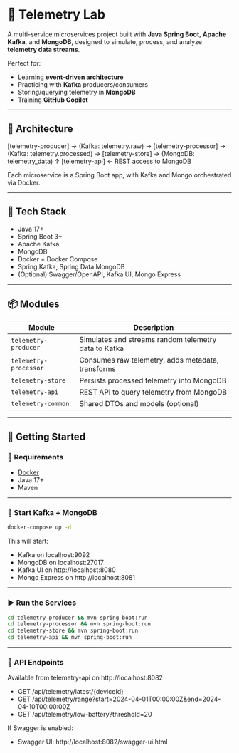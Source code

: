 # 🚀 Telemetry Lab

A multi-service microservices project built with **Java Spring Boot**, **Apache Kafka**, and **MongoDB**, designed to simulate, process, and analyze **telemetry data streams**.

Perfect for:
- Learning **event-driven architecture**
- Practicing with **Kafka** producers/consumers
- Storing/querying telemetry in **MongoDB**
- Training **GitHub Copilot**

---

## 🧱 Architecture

[telemetry-producer] → (Kafka: telemetry.raw) → [telemetry-processor] → (Kafka: telemetry.processed) → [telemetry-store] → (MongoDB: telemetry_data) ↑ [telemetry-api] ← REST access to MongoDB


Each microservice is a Spring Boot app, with Kafka and Mongo orchestrated via Docker.

---

## 🧰 Tech Stack

- Java 17+
- Spring Boot 3+
- Apache Kafka
- MongoDB
- Docker + Docker Compose
- Spring Kafka, Spring Data MongoDB
- (Optional) Swagger/OpenAPI, Kafka UI, Mongo Express

---

## 📦 Modules

| Module              | Description                                      |
|---------------------|--------------------------------------------------|
| `telemetry-producer` | Simulates and streams random telemetry data to Kafka |
| `telemetry-processor` | Consumes raw telemetry, adds metadata, transforms |
| `telemetry-store`    | Persists processed telemetry into MongoDB        |
| `telemetry-api`      | REST API to query telemetry from MongoDB        |
| `telemetry-common`   | Shared DTOs and models (optional)               |

---

## 🚀 Getting Started

### 🔧 Requirements

- [Docker](https://www.docker.com/)
- Java 17+
- Maven

---

### 🐳 Start Kafka + MongoDB

```bash
docker-compose up -d
```
This will start:
- Kafka on localhost:9092
- MongoDB on localhost:27017
- Kafka UI on http://localhost:8080
- Mongo Express on http://localhost:8081

---

### ▶️ Run the Services
```bash
cd telemetry-producer && mvn spring-boot:run
cd telemetry-processor && mvn spring-boot:run
cd telemetry-store && mvn spring-boot:run
cd telemetry-api && mvn spring-boot:run
```

---

### 📡 API Endpoints
Available from telemetry-api on http://localhost:8082
- GET /api/telemetry/latest/{deviceId}
- GET /api/telemetry/range?start=2024-04-01T00:00:00Z&end=2024-04-10T00:00:00Z
- GET /api/telemetry/low-battery?threshold=20

If Swagger is enabled:
- Swagger UI: http://localhost:8082/swagger-ui.html